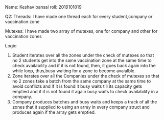 Name: Keshav bansal
roll: 2019101019

Q2:
Threads:
I have made one thread each for every student,company or vaccination zone

Mutexes:
I have made two array of mutexes, one for company and other for vaccination zones

Logic:

1. Student iterates over all the zones under the check of mutexes so that no 2 students get into the same vaccination zone at the same time to check availability and if it is not found, then, it goes back again into the while loop, thus,busy waiting for a zone to become avaialble.
2. Zone iterates over all the Companies under the check of mutexes so that no 2 zones take a batch from the same company at the same time to avoid conflicts and if it is found it busy waits till its capacity gets emptied and if it is not found it again busy waits to check availability in a company.
3. Company produces batches and busy waits and keeps a track of all the zones that it supplied to using an array in every company struct and produces again if the array gets emptied.

